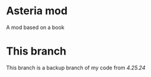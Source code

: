 # Asteria mod
A mod based on a book
# This branch
This branch is a backup branch of my code from *4.25.24*
